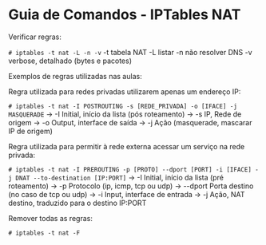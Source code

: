 # Guia de Comandos - IPTables NAT

Verificar regras:

`# iptables -t nat -L -n -v`
-t tabela NAT
-L listar
-n não resolver DNS
-v verbose, detalhado (bytes e pacotes)

Exemplos de regras utilizadas nas aulas:

Regra utilizada para redes privadas utilizarem apenas um endereço IP:

`# iptables -t nat -I POSTROUTING -s [REDE_PRIVADA] -o [IFACE] -j MASQUERADE`
-> -I Initial, início da lista (pós roteamento)
-> -s IP, Rede de origem
-> -o Output, interface de saída
-> -j Ação (masquerade, mascarar IP de origem)

Regra utilizada para permitir à rede externa acessar um serviço na rede privada:

`# iptables -t nat -I PREROUTING -p [PROTO] --dport [PORT] -i [IFACE] -j DNAT --to-destination [IP:PORT]`
-> -I Initial, início da lista (pré roteamento)
-> -p Protocolo (ip, icmp, tcp ou udp)
-> --dport Porta destino (no caso de tcp ou udp)
-> -i Input, interface de entrada
-> -j Ação, NAT destino, traduzido para o destino IP:PORT

Remover todas as regras:

`# iptables -t nat -F`
